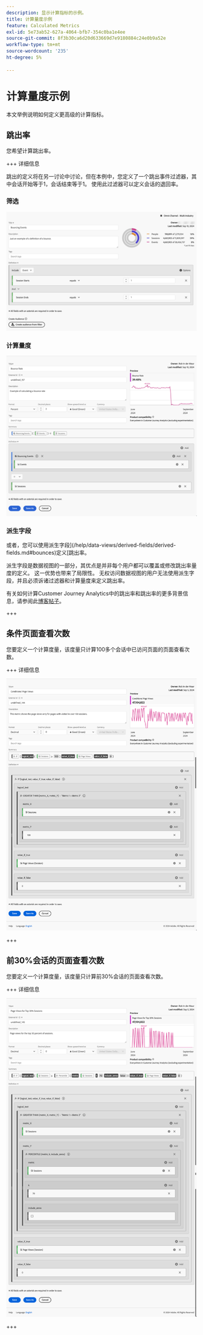 ```yaml
---
description: 显示计算指标的示例。
title: 计算量度示例
feature: Calculated Metrics
exl-id: 5e73ab52-627a-4064-bfb7-354c0ba1e4ee
source-git-commit: 8f3b30ca6d20d633669d7e9180884c24e0b9a52e
workflow-type: tm+mt
source-wordcount: '235'
ht-degree: 5%

---
```


# 计算量度示例

本文举例说明如何定义更高级的计算指标。

## 跳出率

您希望计算跳出率。

+++ 详细信息

跳出的定义将在另一讨论中讨论，但在本例中，您定义了一个跳出事件过滤器，其中会话开始等于1，会话结束等于1。 使用此过滤器可以定义会话的退回率。


### 筛选

![退回事件](assets/example-bounce-bouncedevents.png)

### 计算量度

![跳出率](assets/example-bounce-rate.png)


### 派生字段

或者，您可以使用派生字段](/help/data-views/derived-fields/derived-fields.md#bounces)定义[跳出率。

派生字段是数据视图的一部分，其优点是并非每个用户都可以覆盖或修改跳出率量度的定义。 这一优势也带来了局限性。 无权访问数据视图的用户无法使用派生字段，并且必须诉诸过滤器和计算量度来定义跳出率。

有关如何计算Customer Journey Analytics中的跳出率和跳出率的更多背景信息，请参阅此[博客帖子](https://experienceleaguecommunities.adobe.com/t5/adobe-analytics-blogs/calculating-bounces-amp-bounce-rate-in-adobe-customer-journey/ba-p/706446)。

+++


## 条件页面查看次数

您要定义一个计算度量，该度量只计算100多个会话中已访问页面的页面查看次数。

+++ 详细信息

![条件页面查看次数](assets/conditional-page-views.png)

+++

## 前30%会话的页面查看次数

您要定义一个计算度量，该度量只计算前30%会话的页面查看次数。

+++ 详细信息

![前30%页面查看次数](assets/top30-page-views.png)

+++
